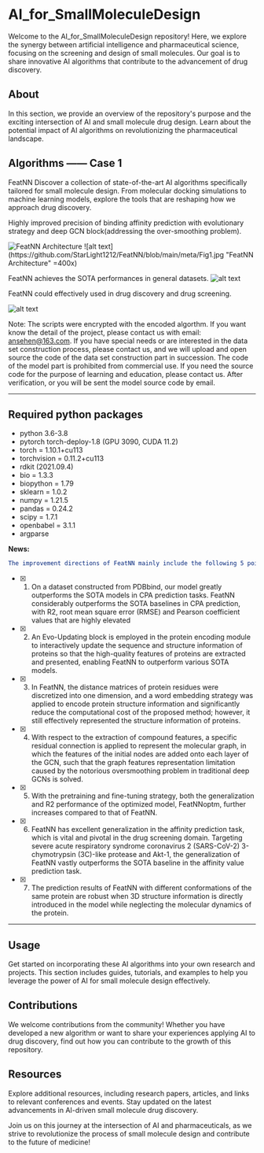 # AI_for_SmallMoleculeDesign
Welcome to the AI_for_SmallMoleculeDesign repository! Here, we explore the synergy between artificial intelligence and pharmaceutical science, focusing on the screening and design of small molecules. Our goal is to share innovative AI algorithms that contribute to the advancement of drug discovery.

## About
In this section, we provide an overview of the repository's purpose and the exciting intersection of AI and small molecule drug design. Learn about the potential impact of AI algorithms on revolutionizing the pharmaceutical landscape.

## Algorithms —— Case 1
FeatNN
Discover a collection of state-of-the-art AI algorithms specifically tailored for small molecule design. From molecular docking simulations to machine learning models, explore the tools that are reshaping how we approach drug discovery.

Highly improved precision of binding affinity prediction with evolutionary strategy and deep GCN block(addressing the over-smoothing problem).

<img src="https://github.com/StarLight1212/FeatNN/blob/main/meta/Fig1.jpg" alt="FeatNN Architecture" style="max-width: 300px; max-height: 200px;">
![alt text](https://github.com/StarLight1212/FeatNN/blob/main/meta/Fig1.jpg "FeatNN Architecture" =400x)


FeatNN achieves the SOTA performances in general datasets.
![alt text](https://github.com/StarLight1212/FeatNN/blob/main/meta/Fig2.jpg "SOTA Results")


FeatNN could effectively used in drug discovery and drug screening.

![alt text](https://github.com/StarLight1212/FeatNN/blob/main/meta/Fig6.jpg "Drug Screening Results")

Note: The scripts were encrypted with the encoded algorthm. If you want know the detail of the project, please contact us with email: ansehen@163.com. If you have special needs or are interested in the data set construction process, please contact us, and we will upload and open source the code of the data set construction part in succession. The code of the model part is prohibited from commercial use. If you need the source code for the purpose of learning and education, please contact us. After verification, or you will be sent the model source code by email.
___  

## Required python packages
- python 3.6-3.8
- pytorch torch-deploy-1.8 (GPU 3090, CUDA 11.2)
- torch = 1.10.1+cu113
- torchvision = 0.11.2+cu113
- rdkit (2021.09.4)
- bio = 1.3.3
- biopython = 1.79
- sklearn = 1.0.2
- numpy = 1.21.5
- pandas = 0.24.2
- scipy = 1.7.1
- openbabel = 3.1.1
- argparse


**News:**    
```yaml
The improvement directions of FeatNN mainly include the following 5 points:  
```  
- [x] 1. On a dataset constructed from PDBbind, our model greatly outperforms the SOTA models in CPA prediction tasks. FeatNN considerably outperforms the SOTA baselines in CPA prediction, with R2, root mean square error (RMSE) and Pearson coefficient values that are highly elevated  
- [x] 2. An Evo-Updating block is employed in the protein encoding module to interactively update the sequence and structure information of proteins so that the high-quality features of proteins are extracted and presented, enabling FeatNN to outperform various SOTA models.  
- [x] 3. In FeatNN, the distance matrices of protein residues were discretized into one dimension, and a word embedding strategy was applied to encode protein structure information and significantly reduce the computational cost of the proposed method; however, it still effectively represented the structure information of proteins. 
- [x] 4. With respect to the extraction of compound features, a specific residual connection is applied to represent the molecular graph, in which the features of the initial nodes are added onto each layer of the GCN, such that the graph features representation limitation caused by the notorious oversmoothing problem in traditional deep GCNs is solved.
- [x] 5. With the pretraining and fine-tuning strategy, both the generalization and R2 performance of the optimized model, FeatNNoptm, further increases compared to that of FeatNN.
- [x] 6. FeatNN has excellent generalization in the affinity prediction task, which is vital and pivotal in the drug screening domain. Targeting severe acute respiratory syndrome coronavirus 2 (SARS-CoV-2) 3-chymotrypsin (3C)-like protease and Akt-1, the generalization of FeatNN vastly outperforms the SOTA baseline in the affinity value prediction task.
- [x] 7. The prediction results of FeatNN with different conformations of the same protein are robust when 3D structure information is directly introduced in the model while neglecting the molecular dynamics of the protein.

------

## Usage
Get started on incorporating these AI algorithms into your own research and projects. This section includes guides, tutorials, and examples to help you leverage the power of AI for small molecule design effectively.

## Contributions
We welcome contributions from the community! Whether you have developed a new algorithm or want to share your experiences applying AI to drug discovery, find out how you can contribute to the growth of this repository.

## Resources
Explore additional resources, including research papers, articles, and links to relevant conferences and events. Stay updated on the latest advancements in AI-driven small molecule drug discovery.

Join us on this journey at the intersection of AI and pharmaceuticals, as we strive to revolutionize the process of small molecule design and contribute to the future of medicine!
